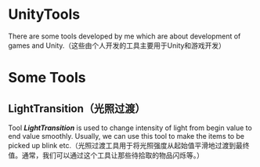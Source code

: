 # UnityTools
 There are some tools developed by me which are about development of games and Unity.（这些由个人开发的工具主要用于Unity和游戏开发）
# Some Tools
## LightTransition（光照过渡）
 Tool <b><i>LightTransition</i></b> is used to change intensity of light from begin value to end value smoothly. Usually, we can use this tool to make the items to be picked up blink etc.（光照过渡工具用于将光照强度从起始值平滑地过渡到最终值。通常，我们可以通过这个工具让那些待拾取的物品闪烁等。）
